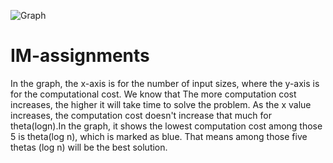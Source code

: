 ![Graph](https://user-images.githubusercontent.com/33666957/120101783-91656400-c169-11eb-8905-d2c98bac2329.png)
# IM-assignments
In the graph, the x-axis is for the number of input sizes, where the y-axis is for the computational cost. We know that The more computation cost increases, the higher it will take time to solve the problem. As the x value increases, the computation cost doesn't increase that much for theta(logn).In the graph, it shows the lowest computation cost among those 5 is theta(log n), which is marked as blue.  That means among those five thetas (log n) will be the best solution.
